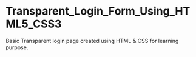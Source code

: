 # Transparent_Login_Form_Using_HTML5_CSS3
Basic Transparent login page created using HTML & CSS for learning purpose.
